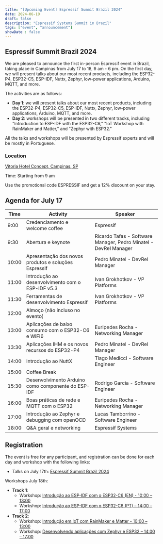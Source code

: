 ```yaml
---
title: "[Upcoming Event] Espressif Summit Brazil 2024"
date: 2024-06-10
draft: false
description: "Espressif Systems Summit in Brazil"
tags: ["event", "announcement"]
showDate : false
---
```


## Espressif Summit Brazil 2024

We are pleased to announce the first in-person Espressif event in Brazil, taking place in Campinas from July 17 to 18, 9 am - 6 pm. On the first day, we will present talks about our most recent products, including the ESP32-P4, ESP32-C5, ESP-IDF, Nuttx, Zephyr, low-power applications, Arduino, MQTT, and more.

The activities are as follows:

- **Day 1**: we will present talks about our most recent products, including the ESP32-P4, ESP32-C5, ESP-IDF, Nuttx, Zephyr, low-power applications, Arduino, MQTT, and more.
- **Day 2**: workshops will be presented in two different tracks, including "Introduction to ESP-IDF with the ESP32-C6," "IoT Workshop with RainMaker and Matter," and "Zephyr with ESP32."

All the talks and workshops will be presented by Espressif experts and will be mostly in Portuguese.

### Location

[Vitoria Hotel Concept, Campinas, SP](https://www.google.com/travel/hotels/s/L7pJr99Wecv6bma46)

Time: Starting from 9 am

Use the promotional code ESPRESSIF and get a 12% discount on your stay.

## Agenda for July 17

| Time  | Activity | Speaker |
|-------|-----------|---------|
| 9:00  | Credenciamento e welcome coffee | Espressif |
| 9:30  | Abertura e keynote | Ricardo Tafas - Software Manager, Pedro Minatel - DevRel Manager |
| 10:00 | Apresentação dos novos produtos e soluções Espressif | Pedro Minatel - DevRel Manager |
| 11:00 | Introdução ao desenvolvimento com o ESP-IDF v5.3 | Ivan Grokhotkov - VP Platforms |
| 11:30 | Ferramentas de desenvolvimento Espressif | Ivan Grokhotkov - VP Platforms |
| 12:00 | Almoço (não incluso no evento) | |
| 13:00 | Aplicações de baixo consumo com o ESP32-C6 e WiFi6 | Euripedes Rocha - Networking Manager |
| 13:30 | Aplicações IHM e os novos recursos do ESP32-P4 | Pedro Minatel - DevRel Manager |
| 14:00 | Introdução ao NuttX | Tiago Medicci - Software Engineer |
| 15:00 | Coffee Break | |
| 15:30 | Desenvolvimento Arduino como componente do ESP-IDF | Rodrigo Garcia - Software Engineer |
| 16:00 | Boas práticas de rede e MQTT com o ESP32 | Euripedes Rocha - Networking Manager |
| 17:00 | Introdução ao Zephyr e debugging com openOCD | Lucas Tamborrino - Software Engineer |
| 18:00 | Q&A geral e networking | Espressif Systems |

## Registration

The event is free for any participant, and registration can be done for each day and workshop with the following links:

- Talks on July 17th: [Espressif Summit Brazil 2024](https://espressif.us15.list-manage.com/track/click?u=40830afd8eb6f70ab5e47b7a4&id=1988e2d518&e=e3a0757cf1)

Workshops July 18th:

- **Track 1**:
  - Workshop: [Introdução ao ESP-IDF com o ESP32-C6 (EN) - 10:00 – 13:00](https://espressif.us15.list-manage.com/track/click?u=40830afd8eb6f70ab5e47b7a4&id=befed46386&e=e3a0757cf1)
  - Workshop: [Introdução ao ESP-IDF com o ESP32-C6 (PT) – 14:00 – 17:00](https://espressif.us15.list-manage.com/track/click?u=40830afd8eb6f70ab5e47b7a4&id=e702c00462&e=e3a0757cf1)
- **Track 2**:
  - Workshop: [Introdução em IoT com RainMaker e Matter - 10:00 – 13:00](https://espressif.us15.list-manage.com/track/click?u=40830afd8eb6f70ab5e47b7a4&id=65843b1f5b&e=e3a0757cf1)
  - Workshop: [Desenvolvendo aplicações com Zephyr e ESP32 – 14:00 – 17:00](https://espressif.us15.list-manage.com/track/click?u=40830afd8eb6f70ab5e47b7a4&id=e92cdf98ba&e=e3a0757cf1)


